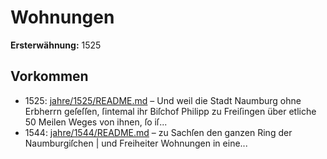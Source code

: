 # Wohnungen

**Ersterwähnung:** 1525

## Vorkommen
- 1525: [jahre/1525/README.md](../jahre/1525/README.md) – Und weil die Stadt Naumburg ohne Erbherrn
geſeſſen, ſintemal ihr Biſchof Philipp zu Freiſingen über
etliche 50 Meilen Weges von ihnen, ſo iſ...
- 1544: [jahre/1544/README.md](../jahre/1544/README.md) – zu Sachſen den ganzen Ring der Naumburgiſchen |
und Freiheiter Wohnungen in eine...
